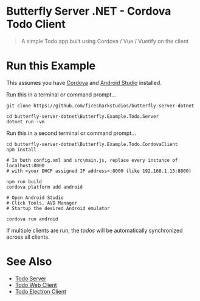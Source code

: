 # Butterfly Server .NET - Cordova Todo Client

> A simple Todo app built using Cordova / Vue / Vuetify on the client


# Run this Example

This assumes you have [Cordova](https://cordova.apache.org/) and [Android Studio](https://developer.android.com/studio/) installed.

Run this in a terminal or command prompt...

```
git clone https://github.com/firesharkstudios/butterfly-server-dotnet

cd butterfly-server-dotnet\Butterfly.Example.Todo.Server
dotnet run -vm
```

Run this in a second terminal or command prompt...

```
cd butterfly-server-dotnet\Butterfly.Example.Todo.CordovaClient
npm install

# In both config.xml and src\main.js, replace every instance of localhost:8000
# with <your DHCP assigned IP address>:8000 (like 192.168.1.15:8000)

npm run build
cordova platform add android

# Open Android Studio
# Click Tools, AVD Manager
# Startup the desired Android emulator

cordova run android

```

If multiple clients are run, the *todos* will be automatically synchronized across all clients.

# See Also

- [Todo Server](https://github.com/firesharkstudios/butterfly-server-dotnet/tree/master/Butterfly.Example.Todo.Server)
- [Todo Web Client](https://github.com/firesharkstudios/butterfly-server-dotnet/tree/master/Butterfly.Example.Todo.Client)
- [Todo Electron Client](https://github.com/firesharkstudios/butterfly-server-dotnet/tree/master/Butterfly.Example.Todo.ElectronClient)


